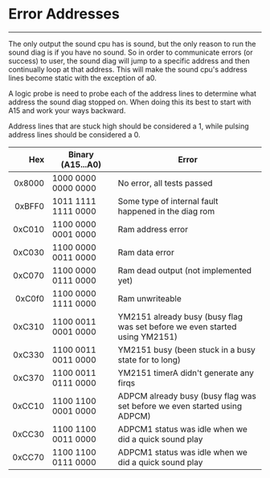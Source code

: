 # Error Addresses
---
The only output the sound cpu has is sound, but the only reason to run the sound
diag is if you have no sound.  So in order to communicate errors (or success) to
user, the sound diag will jump to a specific address and then continually loop
at that address.  This will make the sound cpu's address lines become static
with the exception of a0.

A logic probe is need to probe each of the address lines to determine what
address the sound diag stopped on.  When doing this its best to start with A15
and work your ways backward.

Address lines that are stuck high should be considered a 1, while pulsing
address lines should be considered a 0.

|   Hex  |   Binary (A15...A0) | Error |
|-------:|---------------------|-------|
| 0x8000 | 1000 0000 0000 0000 | No error, all tests passed |
| 0xBFF0 | 1011 1111 1111 0000 | Some type of internal fault happened in the diag rom |
| 0xC010 | 1100 0000 0001 0000 | Ram address error |
| 0xC030 | 1100 0000 0011 0000 | Ram data error |
| 0xC070 | 1100 0000 0111 0000 | Ram dead output (not implemented yet) |
| 0xC0f0 | 1100 0000 1111 0000 | Ram unwriteable |
| 0xC310 | 1100 0011 0001 0000 | YM2151 already busy (busy flag was set before we even started using YM2151) |
| 0xC330 | 1100 0011 0011 0000 | YM2151 busy (been stuck in a busy state for to long) |
| 0xC370 | 1100 0011 0111 0000 | YM2151 timerA didn't generate any firqs |
| 0xCC10 | 1100 1100 0001 0000 | ADPCM already busy (busy flag was set before we even started using ADPCM) |
| 0xCC30 | 1100 1100 0011 0000 | ADPCM1 status was idle when we did a quick sound play |
| 0xCC70 | 1100 1100 0111 0000 | ADPCM1 status was idle when we did a quick sound play |
